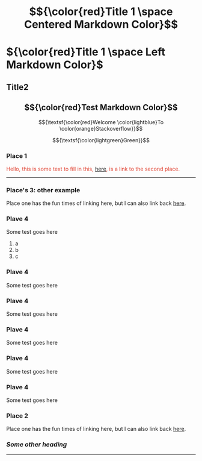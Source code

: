 # $${\color{red}Title 1 \space Centered Markdown Color}$$

# ${\color{red}Title 1 \space Left Markdown Color}$


## Title2

## $${\color{red}Test Markdown Color}$$

$${\textsf{\color{red}Welcome \color{lightblue}To \color{orange}Stackoverflow}}$$

$${\textsf{\color{lightgreen}Green}}$$

### Place 1

<span style="color: #e03e2d;">Hello, this is some text to fill in this, [here](#section_id), is a link to the second place.</span>

* * *

### Place's 3: other example

Place one has the fun times of linking here, but I can also link back [here](#places-3-other-example).

### Plave 4

Some test goes here

1.  a
2.  b
3.  c

### Plave 4

Some test goes here

### Plave 4

Some test goes here

### Plave 4

Some test goes here

### Plave 4

Some test goes here

### Plave 4

Some test goes here

<a id="section_id"></a>
### Place 2

Place one has the fun times of linking here, but I can also link back [here](#place-1).

### ***Some other heading***

* * *

&nbsp;
